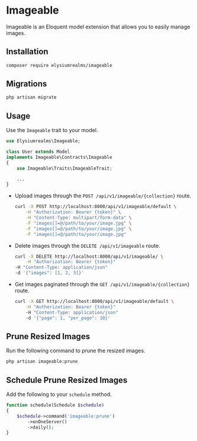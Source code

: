 # Imageable

Imageable is an Eloquent model extension that allows you to easily manage images.

## Installation

```bash
composer require elysiumrealms/imageable
```

## Migrations

```bash
php artisan migrate
```

## Usage

Use the `Imageable` trait to your model.

```php
use Elysiumrealms\Imageable;

class User extends Model
implements Imageable\Contracts\Imageable
{
    use Imageable\Traits\ImageableTrait;

    ...
}
```

-   Upload images through the `POST /api/v1/imageable/{collection}` route.

    ```bash
    curl -X POST http://localhost:8000/api/v1/imageable/default \
        -H "Authorization: Bearer {token}" \
        -H "Content-Type: multipart/form-data" \
        -F "images[]=@/path/to/your/image.jpg" \
        -F "images[]=@/path/to/your/image.jpg" \
        -F "images[]=@/path/to/your/image.jpg"
    ```

-   Delete images through the `DELETE /api/v1/imageable` route.

    ```bash
    curl -X DELETE http://localhost:8000/api/v1/imageable/ \
        -H "Authorization: Bearer {token}"
    -H "Content-Type: application/json"
    -d '{"images": [1, 2, 3]}'
    ```

-   Get images paginated through the `GET /api/v1/imageable/{collection}` route.

    ```bash
    curl -X GET http://localhost:8000/api/v1/imageable/default \
        -H "Authorization: Bearer {token}"
        -H "Content-Type: application/json"
        -d '{"page": 1, "per_page": 10}'
    ```

## Prune Resized Images

Run the following command to prune the resized images.

```bash
php artisan imageable:prune
```

## Schedule Prune Resized Images

Add the following to your `schedule` method.

```php
function schedule(Schedule $schedule)
{
    $schedule->command('imageable:prune')
        ->onOneServer()
        ->daily();
}
```
